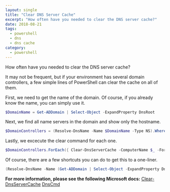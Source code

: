 ```yaml
---
layout: single
title: "Clear DNS Server Cache"
excerpt: "How often have you needed to clear the DNS server cache?"
date: 2018-08-21
tags:
  - powershell
  - dns
  - dns cache
category:
  - powershell
---
```


How often have you needed to clear the DNS server cache?

It may not be frequent, but if your environment has several domain controllers, a few simple lines of PowerShell can
clear the cache on all of them.

First, we need to get the name of the domain. Of course, if you already know the name, you can simply use it.

```powershell
$DomainName = Get-ADDomain | Select-Object -ExpandProperty DnsRoot
```

Next, we find all name servers in the domain and show only the hostname.

```powershell
$DomainControllers = (Resolve-DnsName -Name $DomainName -Type NS).Where({ $_.Type -eq 'NS' }).NameHost
```

Lastly, we excecute the clear command for each one.

```powershell
$DomainControllers.ForEach({ Clear-DnsServerCache -ComputerName $_ -Force })
```

Of course, there are a few shortcuts you can do to get this to a one-liner.

```powershell
(Resolve-DnsName -Name (Get-ADDomain | Select-Object -ExpandProperty DnsRoot -Type NS).Where({ $_.Type -eq 'NS' }).NameHost.ForEach({ Clear-DnsServerCache -ComputerName $_ -Force })
```

**For more information, please see the following Microsoft docs:**
[Clear-DnsServerCache](https://docs.microsoft.com/en-us/powershell/module/dnsserver/clear-dnsservercache)
[DnsCmd](https://docs.microsoft.com/en-us/windows-server/administration/windows-commands/dnscmd)
